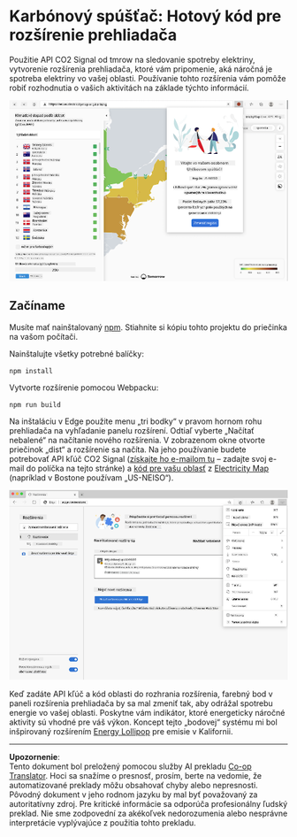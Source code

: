 <!--
CO_OP_TRANSLATOR_METADATA:
{
  "original_hash": "dd58ae1b7707034f055718c1b68bc8de",
  "translation_date": "2025-08-27T22:18:33+00:00",
  "source_file": "5-browser-extension/solution/translation/README.hi.md",
  "language_code": "sk"
}
-->
# Karbónový spúšťač: Hotový kód pre rozšírenie prehliadača

Použitie API CO2 Signal od tmrow na sledovanie spotreby elektriny, vytvorenie rozšírenia prehliadača, ktoré vám pripomenie, aká náročná je spotreba elektriny vo vašej oblasti. Používanie tohto rozšírenia vám pomôže robiť rozhodnutia o vašich aktivitách na základe týchto informácií.

![Screenshot rozšírenia](../../../../../translated_images/extension-screenshot.0e7f5bfa110e92e3875e1bc9405edd45a3d2e02963e48900adb91926a62a5807.sk.png)

## Začíname

Musíte mať nainštalovaný [npm](https://npmjs.com). Stiahnite si kópiu tohto projektu do priečinka na vašom počítači.

Nainštalujte všetky potrebné balíčky:

```
npm install
```

Vytvorte rozšírenie pomocou Webpacku:

```
npm run build
```

Na inštaláciu v Edge použite menu „tri bodky“ v pravom hornom rohu prehliadača na vyhľadanie panelu rozšírení. Odtiaľ vyberte „Načítať nebalené“ na načítanie nového rozšírenia. V zobrazenom okne otvorte priečinok „dist“ a rozšírenie sa načíta. Na jeho používanie budete potrebovať API kľúč CO2 Signal ([získajte ho e-mailom tu](https://www.co2signal.com/) – zadajte svoj e-mail do políčka na tejto stránke) a [kód pre vašu oblasť](http://api.electricitymap.org/v3/zones) z [Electricity Map](https://www.electricitymap.org/map) (napríklad v Bostone používam „US-NEISO“).

![Inštalácia](../../../../../translated_images/install-on-edge.78634f02842c48283726c531998679a6f03a45556b2ee99d8ff231fe41446324.sk.png)

Keď zadáte API kľúč a kód oblasti do rozhrania rozšírenia, farebný bod v paneli rozšírenia prehliadača by sa mal zmeniť tak, aby odrážal spotrebu energie vo vašej oblasti. Poskytne vám indikátor, ktoré energeticky náročné aktivity sú vhodné pre váš výkon. Koncept tejto „bodovej“ systému mi bol inšpirovaný rozšírením [Energy Lollipop](https://energylollipop.com/) pre emisie v Kalifornii.

---

**Upozornenie**:  
Tento dokument bol preložený pomocou služby AI prekladu [Co-op Translator](https://github.com/Azure/co-op-translator). Hoci sa snažíme o presnosť, prosím, berte na vedomie, že automatizované preklady môžu obsahovať chyby alebo nepresnosti. Pôvodný dokument v jeho rodnom jazyku by mal byť považovaný za autoritatívny zdroj. Pre kritické informácie sa odporúča profesionálny ľudský preklad. Nie sme zodpovední za akékoľvek nedorozumenia alebo nesprávne interpretácie vyplývajúce z použitia tohto prekladu.